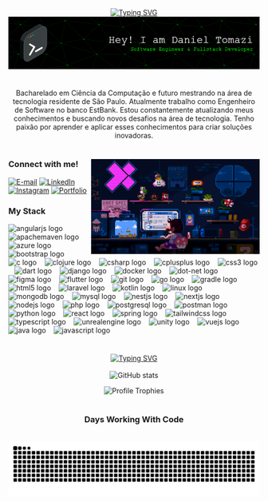 <div align="center">
  <a href="https://git.io/typing-svg">
    <img src="https://readme-typing-svg.demolab.com?font=Fira+Code&weight=500&size=22&pause=1000&color=00ff00&center=true&vCenter=true&random=false&width=524&lines=Welcome+to+my+profile!" alt="Typing SVG">
  </a>
</div>

<img align="center" alt="" src="./src/header-gif.png">

#

<p align="center">Bacharelado em Ciência da Computação e futuro mestrando na área de tecnologia residente de São Paulo. Atualmente trabalho como Engenheiro de Software no banco EstBank.
Estou constantemente atualizando meus conhecimentos e buscando novos desafios na área de tecnologia. Tenho paixão por aprender e aplicar esses conhecimentos para criar soluções inovadoras.

#

<img align="right" alt="" height="190px" src="./src/mario.gif">

<h3 align="left">Connect with me!</h3>

[![E-mail](https://img.shields.io/badge/-Email-000?style=for-the-badge&logo=microsoft-outlook&logoColor=FFFFFFcolor:FFF)](mailto:daniel_tomazi_oliveira@hotmail.com)
[![LinkedIn](https://img.shields.io/badge/LinkedIn-0077B5?style=for-the-badge&logo=linkedin&logoColor=white)](https://www.linkedin.com/in/daniel-tomazi/)
[![Instagram](https://img.shields.io/badge/-Instagram-%23E4405F?style=for-the-badge&logo=instagram&logoColor=white)](https://www.instagram.com/danieltomaziii/)
[![Portfolio](https://img.shields.io/badge/Portfolio-FF5722?style=for-the-badge&logo=todoist&logoColor=white)](https://devdanieltomazi.vercel.app/)

<h3 align="left">My Stack</h3>

<div align="left">
<div align="left">
  <img src="https://skillicons.dev/icons?i=angular" height="25" alt="angularjs logo" />
  <img width="8" />
  <img src="https://skillicons.dev/icons?i=maven" height="25" alt="apachemaven logo" />
  <img width="8" />
  <img src="https://skillicons.dev/icons?i=azure" height="25" alt="azure logo" />
  <img width="8" />
  <img src="https://skillicons.dev/icons?i=bootstrap" height="25" alt="bootstrap logo" />
  <img width="8" />
  <img src="https://skillicons.dev/icons?i=c" height="25" alt="c logo" />
  <img width="8" />
  <img src="https://skillicons.dev/icons?i=clojure" height="25" alt="clojure logo" />
  <img width="8" />
  <img src="https://skillicons.dev/icons?i=cs" height="25" alt="csharp logo" />
  <img width="8" />
  <img src="https://skillicons.dev/icons?i=cpp" height="25" alt="cplusplus logo" />
  <img width="8" />
  <img src="https://skillicons.dev/icons?i=css" height="25" alt="css3 logo" />
  <img width="8" />
  <img src="https://skillicons.dev/icons?i=dart" height="25" alt="dart logo" />
  <img width="8" />
  <img src="https://skillicons.dev/icons?i=django" height="25" alt="django logo" />
  <img width="8" />
  <img src="https://skillicons.dev/icons?i=docker" height="25" alt="docker logo" />
  <img width="8" />
  <img src="https://skillicons.dev/icons?i=dotnet" height="25" alt="dot-net logo" />
  <img width="8" />
  <img src="https://skillicons.dev/icons?i=figma" height="25" alt="figma logo" />
  <img width="8" />
  <img src="https://skillicons.dev/icons?i=flutter" height="25" alt="flutter logo" />
  <img width="8" />
  <img src="https://skillicons.dev/icons?i=git" height="25" alt="git logo" />
  <img width="8" />
  <img src="https://skillicons.dev/icons?i=go" height="25" alt="go logo" />
  <img width="8" />
  <img src="https://skillicons.dev/icons?i=gradle" height="25" alt="gradle logo" />
  <img width="8" />
  <img src="https://skillicons.dev/icons?i=html" height="25" alt="html5 logo" />
  <img width="8" />
  <img src="https://skillicons.dev/icons?i=laravel" height="25" alt="laravel logo" />
  <img width="8" />
  <img src="https://skillicons.dev/icons?i=kotlin" height="25" alt="kotlin logo" />
  <img width="8" />
  <img src="https://skillicons.dev/icons?i=linux" height="25" alt="linux logo" />
  <img width="8" />
  <img src="https://skillicons.dev/icons?i=mongodb" height="25" alt="mongodb logo" />
  <img width="8" />
  <img src="https://skillicons.dev/icons?i=mysql" height="25" alt="mysql logo" />
  <img width="8" />
  <img src="https://skillicons.dev/icons?i=nestjs" height="25" alt="nestjs logo" />
  <img width="8" />
  <img src="https://skillicons.dev/icons?i=nextjs" height="25" alt="nextjs logo" />
  <img width="8" />
  <img src="https://skillicons.dev/icons?i=nodejs" height="25" alt="nodejs logo" />
  <img width="8" />
  <img src="https://skillicons.dev/icons?i=php" height="25" alt="php logo" />
  <img width="8" />
  <img src="https://skillicons.dev/icons?i=postgres" height="25" alt="postgresql logo" />
  <img width="8" />
  <img src="https://skillicons.dev/icons?i=postman" height="25" alt="postman logo" />
  <img width="8" />
  <img src="https://skillicons.dev/icons?i=py" height="25" alt="python logo" />
  <img width="8" />
  <img src="https://skillicons.dev/icons?i=react" height="25" alt="react logo" />
  <img width="8" />
  <img src="https://skillicons.dev/icons?i=spring" height="25" alt="spring logo" />
  <img width="8" />
  <img src="https://skillicons.dev/icons?i=tailwind" height="25" alt="tailwindcss logo" />
  <img width="8" />
  <img src="https://skillicons.dev/icons?i=ts" height="25" alt="typescript logo" />
  <img width="8" />
  <img src="https://skillicons.dev/icons?i=unreal" height="25" alt="unrealengine logo" />
  <img width="8" />
  <img src="https://skillicons.dev/icons?i=unity" height="25" alt="unity logo" />
  <img width="8" />
  <img src="https://skillicons.dev/icons?i=vue" height="25" alt="vuejs logo" />
  <img width="8" />
  <img src="https://skillicons.dev/icons?i=java" height="25" alt="java logo" />
  <img width="8" />
  <img src="https://skillicons.dev/icons?i=js" height="25" alt="javascript logo" />
</div>

</div>

#

<div style="text-align: center;" align="center">
  
  <div align="center">
  <a href="https://git.io/typing-svg">
    <img src="https://readme-typing-svg.demolab.com?font=Fira+Code&weight=500&size=22&pause=1000&color=00ff00&center=true&vCenter=true&random=false&width=524&lines=My+GitHub+Development+Stats" alt="Typing SVG">
  </a>
  </div>
  <br>


<img src="https://github-readme-stats-git-masterrstaa-rickstaa.vercel.app/api?username=DanielTomazi&hide_title=true&show_icons=true&include_all_commits=false&count_private=true&line_height=25&hide=issues&bg_color=000&title_color=00ff00&text_color=FFF&border_radius=3&border_color=FFF&icon_color=00ff00&theme=matrix" alt="GitHub stats">

![Profile Trophies](https://github-profile-trophy.vercel.app/?username=DanielTomazi&theme=matrix)
    
  </a>
</div>

#
<div style="text-align: center;" align="center">
  <h3>Days Working With Code</h3>
  <br>
<picture align="center">
  <source media="(prefers-color-scheme: dark)" srcset="https://raw.githubusercontent.com/DanielTomazi/DanielTomazi/output/github-contribution-grid-snake-dark.svg">
  <source media="(prefers-color-scheme: light)" srcset="https://raw.githubusercontent.com/DanielTomazi/DanielTomazi/output/github-contribution-grid-snake-dark.svg">
  <img align="center" alt="github contribution grid snake animation" src="https://raw.githubusercontent.com/DanielTomazi/DanielTomazi/output/github-contribution-grid-snake.svg">
</picture>

